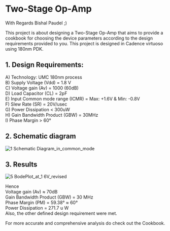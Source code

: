 # Two-Stage Op-Amp

With Regards Bishal Paudel ;)

This project is about designing a Two-Stage Op-Amp that aims to provide a cookbook for choosing the device parameters according to the design requirements provided to you. This project is designed in Cadence virtuoso using 180nm PDK.

## 1. Design Requirements:

A) Technology: UMC 180nm process \
B) Supply Voltage (Vdd) = 1.8 V \
C) Voltage gain (Av) = 1000 (60dB) \
D) Load Capacitor (CL) = 2pF \
E) Input Common mode range (ICMR) = Max: +1.6V & Min: -0.8V \
F) Slew Rate (SR) = 20V/usec \
G) Power Dissipation < 300uW \
H) Gain Bandwidth Product (GBW) = 30MHz \
I) Phase Margin > 60°


## 2. Schematic diagram


![1 Schematic Diagram_in_common_mode](https://user-images.githubusercontent.com/62088646/212559668-cd1fc627-6cec-46c5-815b-e9d8a3c83243.png)


## 3. Results

![5 BodePlot_at_1 6V_revised](https://user-images.githubusercontent.com/62088646/212559710-30275fc0-3828-42fc-9c49-ce2754865304.jpg)

Hence \
Voltage gain (Av) ≈ 70dB \
Gain Bandwidth Product (GBW) = 30 MHz \
Phase Margin (PM) = 59.38° ≈ 60° \
Power Dissipation = 271.7 u W \
Also, the other defined design requirement were met.

For more accurate and comprehensive analysis do check out the Cookbook.
